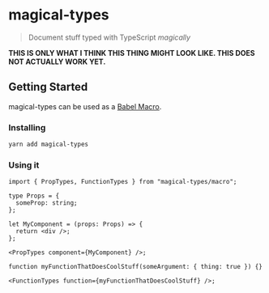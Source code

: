 # magical-types

> Document stuff typed with TypeScript _magically_

**THIS IS ONLY WHAT I THINK THIS THING MIGHT LOOK LIKE. THIS DOES NOT ACTUALLY WORK YET.**

## Getting Started

magical-types can be used as a [Babel Macro](https://github.com/kentcdodds/babel-plugin-macros).

### Installing

```bash
yarn add magical-types
```

### Using it

```tsx
import { PropTypes, FunctionTypes } from "magical-types/macro";

type Props = {
  someProp: string;
};

let MyComponent = (props: Props) => {
  return <div />;
};

<PropTypes component={MyComponent} />;

function myFunctionThatDoesCoolStuff(someArgument: { thing: true }) {}

<FunctionTypes function={myFunctionThatDoesCoolStuff} />;
```
